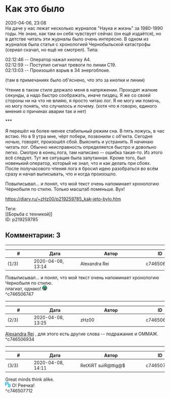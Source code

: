 Как это было
============

  
2020-04-06, 23:08  
 На даче у нас лежат несколько журналов "Наука и жизнь" за 1980-1990 годы. Не знаю, как там он себя чувствует сейчас (он ещё издаётся), но в детстве читать эти журналы было очень интересно. В одном из журналов была статья с хронологией Чернобыльской катастрофы (сериал скачал, но ещё не смотрел). Типа:   
   
 02:12:46 -- Оператор нажал кнопку А4.   
 02:12:59 -- Поступил сигнал тревоги по линии С19.   
 02:13:03 -- Произошёл взрыв в 34 энергоблоке.   
   
 (там в примечаниях было об'яснено, что это за кнопки и линии)   
   
 Чтение в таком стиле держало меня в напряжении. Проходят жалкие секунды, а надо быстро соображать, иначе пиздец. Я же со своей стороны ни на что не влияю, я просто читаю лог. Я не могу им помочь, но могу понять, что случилось и почему. (хотя что я говорю, единого мнения о причинах аварии так и нет)   
   
 \*\*\*   
   
 Я перешёл на более-менее стабильный режим сна. В пять ложусь, в час встаю. Но в 9 утра мне, чёрт побери, позвонили с об'екта. Сегодня ночью, говорят, произошёл сбой. Выяснить и устранить. Я начинаю читать лог. Обычно неисправность определяется быстро и довольно легко. Смотрю в конец лога, там написано -- ошибка такая-то. Из этого всё следует. Тут же ситуация была запутанная. Кроме того, был новенький оператор, который не знал, что и как делать при сбоях. После получасового чтения лога я бросил идею разобраться во всём сразу и начал выписывать, что и когда произошло.   
   
 Повыписывал... и понял, что мой текст очень напоминает хронологию Чернобыля по стилю. Только масштаб поменьше. Вух!   
  
<https://diary.ru/~zHz00/p219259785_kak-jeto-bylo.htm>  
  
Теги:  
[[Борьба с техникой]]  
ID: p219259785  


Комментарии: 3
--------------

  


---



|         #         |              Дата              |                     Автор                     |           ID           |
| --- | --- | --- | --- |
| (1/3) | 2020-04-08, 13:14 | Alexandra Rei | c746506747 |

  
  Повыписывал... и понял, что мой текст очень напоминает хронологию Чернобыля по стилю.    
 плагиат, однако! ![:gigi:](pics/1134.gif)   
 ^c746506747

---



|         #         |              Дата              |                     Автор                     |           ID           |
| --- | --- | --- | --- |
| (2/3) | 2020-04-08, 13:25 | zHz00 | c746506934 |

  
  [Alexandra Rei](http://Alexandra-world.diary.ru "[REAL] 新生")  , для этого есть другие слова -- подражание и ОММАЖ.   
 ^c746506934

---



|         #         |              Дата              |                     Автор                     |           ID           |
| --- | --- | --- | --- |
| (3/3) | 2020-04-08, 14:11 | RetXiRT suiR@ttig@$ | c746507712 |

  
  Great minds think alike.   
 ![:ps:](pics/10099065.gif)  О! Реечка!     
 ^c746507712